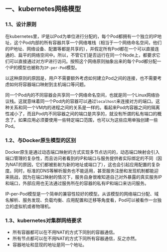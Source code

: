 ## 一、kubernetes网络模型

### 1.1、设计原则

​		在kubernetes里，IP是以Pod为单位进行分配的，每个Pod都拥有一个独立的IP地址，这个Pod内部的所有容器共享一个网络堆栈（相当于一个网络命名空间，他们的IP地址、网络设备、配置等都是共享的），并假定所有Pod都在一个可以直接连通的、扁平的网络空间中。所以，不管它们是否运行在同一个Node上，都要求它们可以直接通过对方IP进行访问。按照这个网络原则抽象出来的每个Pod都分配一个IP的模型也被称为`IP-per-Pod`模型。

​		以这种原则的原因是，用户不需要额外考虑如何建立Pod之间的连接，也不需要考虑如何将容器端口映射到主机端口等问题。

​		同一个Pod内的不同容器会共享同一个网络命名空间，也就是同一个Linux网络协议栈。这就意味着同一个Pod内的容器可以通过`localhost`来连接对方的端口。这种关系和同一个VM内的进程之间的关系是一样的。看起来Pod内容器之间的隔离性减小了，而且Pod内不同容器之间的端口是共享的，就没有所谓的私有端口的概念了。如果应用必须要使用一些特定端口范围，也可以为这些应用单独创建一些Pod。



### 1.2、与Docker原生模型的区别

​		Docker原生是通过动态端口映射的方式实现多节点访问的，动态端口映射会引入端口管理的复杂性，而且访问者看到的IP和端口与服务提供者实际绑定的不同（因为NAT的原因，它们都被影射为新的地址或端口了），这也会引起应用配置的复杂度。同时，标准的DNS等解析服务也不能适用，甚至服务注册和发现机制都能迎来挑战，因为在端口映射的情况下，服务自身很难知道自己对外暴露的真实服务IP和端口，外部应用也无法通过服务所在的容器的私有IP和端口来访问服务。

​		IP-per-Pod模型是一个简单的兼容性较好的模型。从该模型的网络端口分配、域名解析、服务发现、负载均衡、应用配置和迁移等角度看，Pod可以被看作一台独立的虚拟机或者物理机。



### 1.3、kubernetes对集群网络要求

- 所有容器都可以在不用NAT的方式下同别的容器通信。
- 所有节点都可以在不用NAT的方式下同所有容器通信，反之亦然。
- 容器地址和显现的地址是同一个地址。

